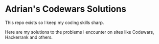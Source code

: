 # Adrian's Codewars Solutions

This repo exists so I keep my coding skills sharp.  

Here are my solutions to the problems I encounter on sites like Codewars, Hackerrank and others. 
